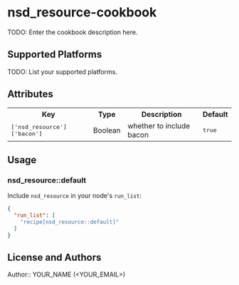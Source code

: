 # nsd_resource-cookbook

TODO: Enter the cookbook description here.

## Supported Platforms

TODO: List your supported platforms.

## Attributes

<table>
  <tr>
    <th>Key</th>
    <th>Type</th>
    <th>Description</th>
    <th>Default</th>
  </tr>
  <tr>
    <td><tt>['nsd_resource']['bacon']</tt></td>
    <td>Boolean</td>
    <td>whether to include bacon</td>
    <td><tt>true</tt></td>
  </tr>
</table>

## Usage

### nsd_resource::default

Include `nsd_resource` in your node's `run_list`:

```json
{
  "run_list": [
    "recipe[nsd_resource::default]"
  ]
}
```

## License and Authors

Author:: YOUR_NAME (<YOUR_EMAIL>)
